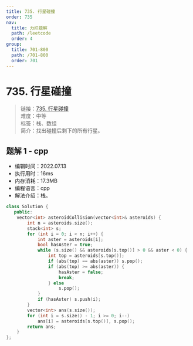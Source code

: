 ```yaml
---
title: 735. 行星碰撞
order: 735
nav:
  title: 力扣题解
  path: /leetcode
  order: 4
group:
  title: 701-800
  path: /701-800
  order: 701
---
```


# 735. 行星碰撞

> 链接：[735. 行星碰撞](https://leetcode.cn/problems/asteroid-collision/)  
> 难度：中等  
> 标签：栈、数组  
> 简介：找出碰撞后剩下的所有行星。

## 题解 1 - cpp

- 编辑时间：2022.07.13
- 执行用时：16ms
- 内存消耗：17.3MB
- 编程语言：cpp
- 解法介绍：栈。

```cpp
class Solution {
   public:
    vector<int> asteroidCollision(vector<int>& asteroids) {
        int n = asteroids.size();
        stack<int> s;
        for (int i = 0; i < n; i++) {
            int aster = asteroids[i];
            bool hasAster = true;
            while (s.size() && asteroids[s.top()] > 0 && aster < 0) {
                int top = asteroids[s.top()];
                if (abs(top) == abs(aster)) s.pop();
                if (abs(top) >= abs(aster)) {
                    hasAster = false;
                    break;
                } else
                    s.pop();
            }
            if (hasAster) s.push(i);
        }
        vector<int> ans(s.size());
        for (int i = s.size() - 1; i >= 0; i--)
            ans[i] = asteroids[s.top()], s.pop();
        return ans;
    }
};
```
